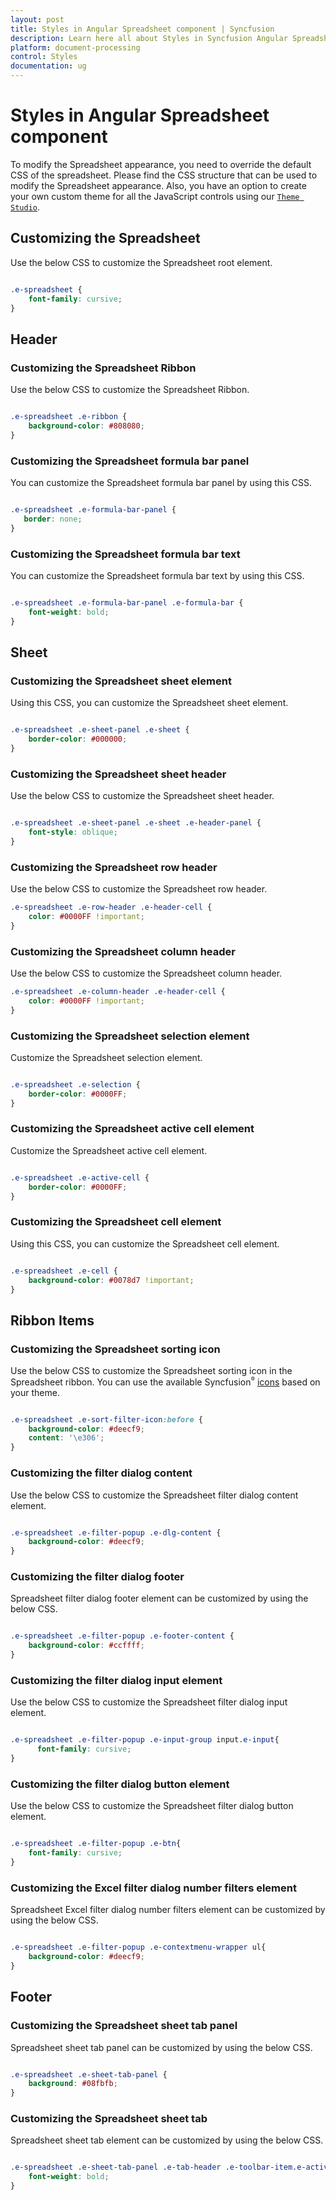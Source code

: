 ```yaml
---
layout: post
title: Styles in Angular Spreadsheet component | Syncfusion
description: Learn here all about Styles in Syncfusion Angular Spreadsheet component of Syncfusion Essential JS 2 and more.
platform: document-processing
control: Styles 
documentation: ug
---
```


# Styles in Angular Spreadsheet component

To modify the Spreadsheet appearance, you need to override the default CSS of the spreadsheet. Please find the CSS structure that can be used to modify the Spreadsheet appearance. Also, you have an option to create your own custom theme for all the JavaScript controls using our [`Theme Studio`](https://ej2.syncfusion.com/themestudio/?theme=material).

## Customizing the Spreadsheet

Use the below CSS to customize the Spreadsheet root element.

```css

.e-spreadsheet {
    font-family: cursive;
}

```

## Header

### Customizing the Spreadsheet Ribbon

Use the below CSS to customize the Spreadsheet Ribbon.

```css

.e-spreadsheet .e-ribbon {
    background-color: #808080;
}

```

### Customizing the Spreadsheet formula bar panel

You can customize the Spreadsheet formula bar panel by using this CSS.

```css

.e-spreadsheet .e-formula-bar-panel {
   border: none;
}

```

### Customizing the Spreadsheet formula bar text

You can customize the Spreadsheet formula bar text by using this CSS.

```css

.e-spreadsheet .e-formula-bar-panel .e-formula-bar {
    font-weight: bold;
}

```

## Sheet

### Customizing the Spreadsheet sheet element

Using this CSS, you can customize the Spreadsheet sheet element.

```css

.e-spreadsheet .e-sheet-panel .e-sheet {
    border-color: #000000;
}

```

### Customizing the Spreadsheet sheet header

Use the below CSS to customize the Spreadsheet sheet header.

```css

.e-spreadsheet .e-sheet-panel .e-sheet .e-header-panel {
    font-style: oblique;
}

```

### Customizing the Spreadsheet row header

Use the below CSS to customize the Spreadsheet row header.

```css
.e-spreadsheet .e-row-header .e-header-cell {
    color: #0000FF !important;
}

```

### Customizing the Spreadsheet column header

Use the below CSS to customize the Spreadsheet column header.

```css
.e-spreadsheet .e-column-header .e-header-cell {
    color: #0000FF !important;
}

```

### Customizing the Spreadsheet selection element

Customize the Spreadsheet selection element.

```css

.e-spreadsheet .e-selection {
    border-color: #0000FF;
}

```

### Customizing the Spreadsheet active cell element

Customize the Spreadsheet active cell element.

```css

.e-spreadsheet .e-active-cell {
    border-color: #0000FF;
}

```

### Customizing the Spreadsheet cell element

Using this CSS, you can customize the Spreadsheet cell element.

```css

.e-spreadsheet .e-cell {
    background-color: #0078d7 !important;
}

```

## Ribbon Items

### Customizing the Spreadsheet sorting icon

Use the below CSS to customize the Spreadsheet sorting icon in the Spreadsheet ribbon. You can use the available Syncfusion<sup style="font-size:70%">&reg;</sup> [icons](https://ej2.syncfusion.com/documentation/appearance/icons/#material) based on your theme.

```css

.e-spreadsheet .e-sort-filter-icon:before {
    background-color: #deecf9;
    content: '\e306';
}

```

### Customizing the filter dialog content

Use the below CSS to customize the Spreadsheet filter dialog content element.

```css

.e-spreadsheet .e-filter-popup .e-dlg-content {
    background-color: #deecf9;
}

```

### Customizing the filter dialog footer

Spreadsheet filter dialog footer element can be customized by using the below CSS.

```css

.e-spreadsheet .e-filter-popup .e-footer-content {
    background-color: #ccffff;
}

```

### Customizing the filter dialog input element

Use the below CSS to customize the Spreadsheet filter dialog input element.

```css

.e-spreadsheet .e-filter-popup .e-input-group input.e-input{
      font-family: cursive;
}

```

### Customizing the filter dialog button element

Use the below CSS to customize the Spreadsheet filter dialog button element.

```css

.e-spreadsheet .e-filter-popup .e-btn{
    font-family: cursive;
}

```

### Customizing the Excel filter dialog number filters element

Spreadsheet Excel filter dialog number filters element can be customized by using the below CSS.

```css

.e-spreadsheet .e-filter-popup .e-contextmenu-wrapper ul{
    background-color: #deecf9;
}

```

## Footer

### Customizing the Spreadsheet sheet tab panel

Spreadsheet sheet tab panel can be customized by using the below CSS.

```css

.e-spreadsheet .e-sheet-tab-panel {
    background: #08fbfb;
}

```

### Customizing the Spreadsheet sheet tab

Spreadsheet sheet tab element can be customized by using the below CSS.

```css

.e-spreadsheet .e-sheet-tab-panel .e-tab-header .e-toolbar-item.e-active .e-tab-wrap .e-tab-text {
    font-weight: bold;
}

```